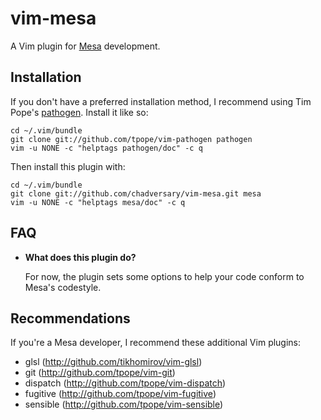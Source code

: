 # vim-mesa

A Vim plugin for [Mesa][1] development.


## Installation

If you don't have a preferred installation method, I recommend using Tim Pope's
[pathogen][2]. Install it like so:

    cd ~/.vim/bundle
    git clone git://github.com/tpope/vim-pathogen pathogen
    vim -u NONE -c "helptags pathogen/doc" -c q

Then install this plugin with:

    cd ~/.vim/bundle
    git clone git://github.com/chadversary/vim-mesa.git mesa
    vim -u NONE -c "helptags mesa/doc" -c q


## FAQ

- **What does this plugin do?**

  For now, the plugin sets some options to help your code conform to Mesa's
  codestyle.


## Recommendations

If you're a Mesa developer, I recommend these additional Vim plugins:

- glsl (http://github.com/tikhomirov/vim-glsl)
- git (http://github.com/tpope/vim-git)
- dispatch (http://github.com/tpope/vim-dispatch)
- fugitive (http://github.com/tpope/vim-fugitive)
- sensible (http://github.com/tpope/vim-sensible)



[1]: http://cgit.freedesktop.org/mesa/mesa
[2]: https://github.com/tpope/vim-pathogen
